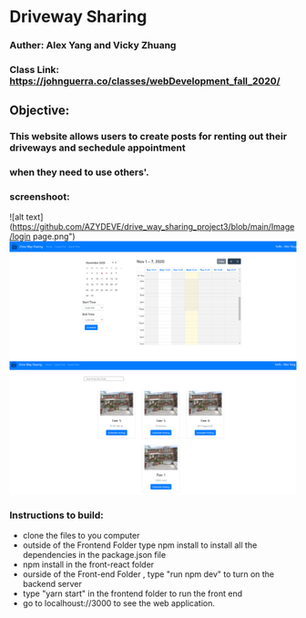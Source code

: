 # Driveway Sharing 

### Auther: Alex Yang and Vicky Zhuang

### Class Link: https://johnguerra.co/classes/webDevelopment_fall_2020/

## Objective:
### This website allows users to create posts for renting out their driveways and sechedule appointment
### when they need to use others'. 

### screenshoot:
![alt text](https://github.com/AZYDEVE/drive_way_sharing_project3/blob/main/Image/login page.png")
![alt text](https://github.com/AZYDEVE/Drive_Way_Parking/blob/main/Image/sc3.png)
![alt text](https://github.com/AZYDEVE/Drive_Way_Parking/blob/main/Image/sc2.png)

### Instructions to build:  
- clone the files to you computer 
- outside of the Frontend Folder type npm install to install all the dependencies in the package.json file
- npm install in the front-react folder
- ourside of the Front-end Folder , type "run npm dev" to turn on the backend server
- type "yarn start" in the frontend folder to run the front end
- go to localhoust://3000 to see the web application. 




